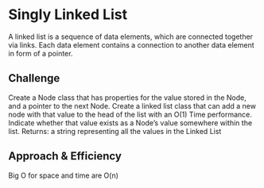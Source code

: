 # Singly Linked List
A linked list is a sequence of data elements, which are connected together via links. Each data element contains a connection to another data element in form of a pointer.

## Challenge
Create a Node class that has properties for the value stored in the Node, and a pointer to the next Node.
Create a linked list class that can add a new node with that value to the head of the list with an O(1) Time performance. Indicate whether that value exists as a Node’s value somewhere within the list.
Returns: a string representing all the values in the Linked List

## Approach & Efficiency
Big O for space and time are O(n)